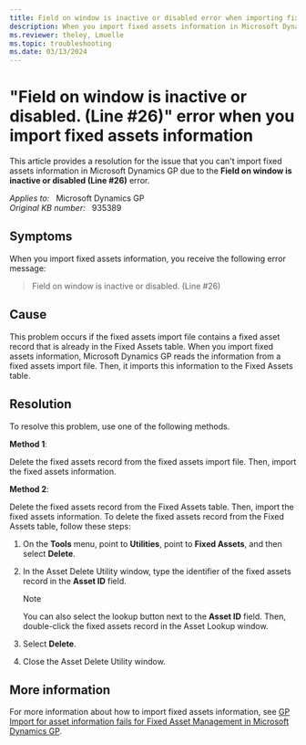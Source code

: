 ```yaml
---
title: Field on window is inactive or disabled error when importing fixed assets info 
description: When you import fixed assets information in Microsoft Dynamics GP, receive an error message that states Field on window is inactive or disabled. Provides a resolution.
ms.reviewer: theley, Lmuelle
ms.topic: troubleshooting
ms.date: 03/13/2024
---
```

# "Field on window is inactive or disabled. (Line #26)" error when you import fixed assets information

This article provides a resolution for the issue that you can't import fixed assets information in Microsoft Dynamics GP due to the **Field on window is inactive or disabled (Line #26)** error.

_Applies to:_ &nbsp; Microsoft Dynamics GP  
_Original KB number:_ &nbsp; 935389

## Symptoms

When you import fixed assets information, you receive the following error message:

> Field on window is inactive or disabled. (Line #26)

## Cause

This problem occurs if the fixed assets import file contains a fixed asset record that is already in the Fixed Assets table. When you import fixed assets information, Microsoft Dynamics GP reads the information from a fixed assets import file. Then, it imports this information to the Fixed Assets table.

## Resolution

To resolve this problem, use one of the following methods.

**Method 1**:

Delete the fixed assets record from the fixed assets import file. Then, import the fixed assets information.

**Method 2**:

Delete the fixed assets record from the Fixed Assets table. Then, import the fixed assets information. To delete the fixed assets record from the Fixed Assets table, follow these steps:

1. On the **Tools** menu, point to **Utilities**, point to **Fixed Assets**, and then select **Delete**.
2. In the Asset Delete Utility window, type the identifier of the fixed assets record in the **Asset ID** field.

   > [!NOTE]
   > You can also select the lookup button next to the **Asset ID** field. Then, double-click the fixed assets record in the Asset Lookup window.

3. Select **Delete**.
4. Close the Asset Delete Utility window.

## More information

For more information about how to import fixed assets information, see [GP Import for asset information fails for Fixed Asset Management in Microsoft Dynamics GP](https://support.microsoft.com/topic/gp-import-for-asset-information-fails-for-fixed-asset-management-in-microsoft-dynamics-gp-0bc6997d-0725-3ef7-0ad6-5e9ad14d6fb7).
